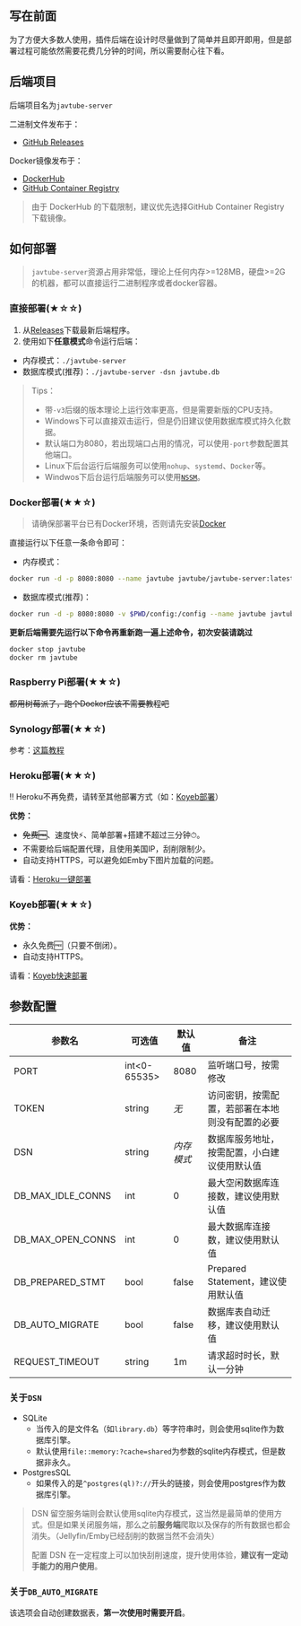 ## 写在前面

为了方便大多数人使用，插件后端在设计时尽量做到了简单并且即开即用，但是部署过程可能依然需要花费几分钟的时间，所以需要耐心往下看。

## 后端项目

后端项目名为`javtube-server`

二进制文件发布于：

- [GitHub Releases](https://github.com/javtube/javtube-server-releases/releases)

Docker镜像发布于：

- [DockerHub](https://hub.docker.com/r/javtube/javtube-server)
- [GitHub Container Registry](https://github.com/javtube/javtube-sdk-go/pkgs/container/javtube-server)

> 由于 DockerHub 的下载限制，建议优先选择GitHub Container Registry下载镜像。

## 如何部署

> `javtube-server`资源占用非常低，理论上任何内存>=128MB，硬盘>=2G的机器，都可以直接运行二进制程序或者docker容器。

### 直接部署(★☆☆)

1. 从[Releases](https://github.com/javtube/javtube-server-releases/releases)下载最新后端程序。
2. 使用如下**任意模式**命令运行后端：
  - 内存模式：`./javtube-server`
  - 数据库模式(推荐)：`./javtube-server -dsn javtube.db`

> Tips：
> - 带`-v3`后缀的版本理论上运行效率更高，但是需要新版的CPU支持。
> - Windows下可以直接双击运行，但是仍旧建议使用数据库模式持久化数据。
> - 默认端口为8080，若出现端口占用的情况，可以使用`-port`参数配置其他端口。
> - Linux下后台运行后端服务可以使用`nohup`、`systemd`、`Docker`等。
> - Windwos下后台运行后端服务可以使用[`NSSM`](https://nssm.cc/)。

### Docker部署(★★☆)

> 请确保部署平台已有Docker环境，否则请先安装[Docker](https://docs.docker.com/get-docker/)

直接运行以下任意一条命令即可：

- 内存模式：

```sh
docker run -d -p 8080:8080 --name javtube javtube/javtube-server:latest
```

- 数据库模式(推荐)：

```sh
docker run -d -p 8080:8080 -v $PWD/config:/config --name javtube javtube/javtube-server:latest -dsn /config/javtube.db
```

**更新后端需要先运行以下命令再重新跑一遍上述命令，初次安装请跳过**

```sh
docker stop javtube
docker rm javtube
```

### Raspberry Pi部署(★★☆)

~~都用树莓派了，跑个Docker应该不需要教程吧~~

### Synology部署(★★☆)

参考：[这篇教程](https://www.baozhiqiang.xyz/index.php/archives/32/)

### Heroku部署(★★☆)

‼️ Heroku不再免费，请转至其他部署方式（如：[Koyeb部署](#Koyeb部署)）

**优势：**

- ~~免费🆓~~、速度快⚡️、简单部署+搭建不超过三分钟⏱。
- 不需要给后端配置代理，且使用美国IP，刮削限制少。
- 自动支持HTTPS，可以避免如Emby下图片加载的问题。

请看：[Heroku一键部署](https://github.com/javtube/javtube-server-heroku)

### Koyeb部署(★★☆)

**优势：**

- 永久免费🆓（只要不倒闭）。
- 自动支持HTTPS。

请看：[Koyeb快速部署](https://github.com/javtube/javtube-server-koyeb)

## 参数配置

| **参数名** | **可选值** | **默认值** | **备注** |
| --------- | --------- | --------- | ------- |
| PORT | int<0-65535> | 8080 | 监听端口号，按需修改 |
| TOKEN | string | _无_ | 访问密钥，按需配置，若部署在本地则没有配置的必要 |
| DSN | string | _内存模式_ | 数据库服务地址，按需配置，小白建议使用默认值 |
| DB_MAX_IDLE_CONNS | int | 0 | 最大空闲数据库连接数，建议使用默认值 |
| DB_MAX_OPEN_CONNS | int | 0 | 最大数据库连接数，建议使用默认值 |
| DB_PREPARED_STMT | bool | false | Prepared Statement，建议使用默认值 |
| DB_AUTO_MIGRATE | bool | false | 数据库表自动迁移，建议使用默认值 |
| REQUEST_TIMEOUT | string | 1m | 请求超时时长，默认一分钟 |

### 关于`DSN`

- SQLite
  - 当传入的是文件名（如`library.db`）等字符串时，则会使用sqlite作为数据库引擎。
  - 默认使用`file::memory:?cache=shared`为参数的sqlite内存模式，但是数据非永久。
- PostgresSQL
  - 如果传入的是`^postgres(ql)?://`开头的链接，则会使用postgres作为数据库引擎。

> DSN 留空服务端则会默认使用sqlite内存模式，这当然是最简单的使用方式。但是如果关闭服务端，那么之前**服务端**爬取以及保存的所有数据也都会消失。（Jellyfin/Emby已经刮削的数据当然不会消失）
>
> 配置 DSN 在一定程度上可以加快刮削速度，提升使用体验，**建议有一定动手能力的用户使用**。

### 关于`DB_AUTO_MIGRATE`

该选项会自动创建数据表，**第一次使用时需要开启**。
